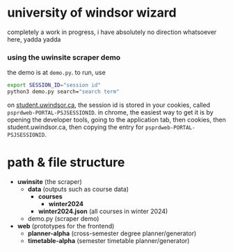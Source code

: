 # university of windsor wizard
completely a work in progress, i have absolutely no direction whatsoever here, yadda yadda

### using the uwinsite scraper demo
the demo is at `demo.py`. to run, use 
```bash
export SESSION_ID="session id"
python3 demo.py search="search term"
```
on [student.uwindsor.ca](https://student.uwindsor.ca), the session id is stored in your cookies, called `psprdweb-PORTAL-PSJSESSIONID`. in chrome, the easiest way to get it is by opening the developer tools, going to the application tab, then cookies, then student.uwindsor.ca, then copying the entry for `psprdweb-PORTAL-PSJSESSIONID`.

# path & file structure
- **uwinsite** (the scraper)
	- **data** (outputs such as course data)
		- **courses**
			- **winter2024**
		- **winter2024.json** (all courses in winter 2024)
	- demo.py (scraper demo)
- **web** (prototypes for the frontend)
	- **planner-alpha** (cross-semester degree planner/generator)
	- **timetable-alpha** (semester timetable planner/generator)